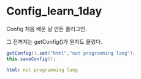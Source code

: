 # Config_learn_1day
Config 처음 배운 날 만든 플러그인.

그 전까지는 getConfig()가 뭔지도 몰랐다.

```java
getConfig().set("html","not programming lang");
this.saveConfig();
```


```yaml
html: not programming lang
```
